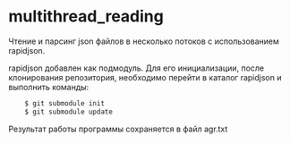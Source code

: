 # multithread_reading
Чтение и парсинг json файлов в несколько потоков с использованием rapidjson.

rapidjson добавлен как подмодуль. Для его инициализации, после клонирования репозитория, необходимо перейти в каталог rapidjson и выполнить команды:

```bash
	$ git submodule init
	$ git submodule update
```

Результат работы программы сохраняется в файл agr.txt

